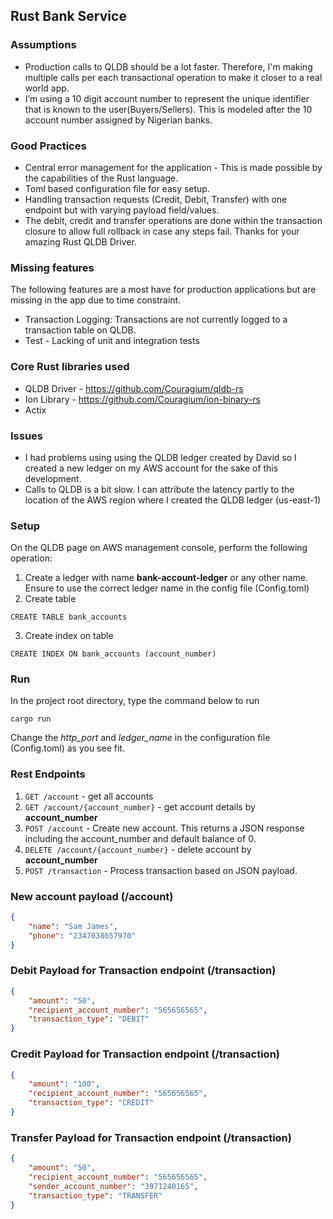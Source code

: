 ## Rust Bank Service
### Assumptions
* Production calls to QLDB should be a lot faster. Therefore, I'm making multiple calls per each transactional operation to make it closer to a real world app.
* I’m using a 10 digit account number to represent the unique identifier that is known to the user(Buyers/Sellers). This is modeled after the 10 account number assigned by Nigerian banks.

### Good Practices
* Central error management for the application - This is made possible by the capabilities of the Rust language.
* Toml based configuration file for easy setup.
* Handling transaction requests (Credit, Debit, Transfer) with one endpoint but with varying payload field/values.
* The debit, credit and transfer operations are done within the transaction closure to allow full rollback in case any steps fail. Thanks for your amazing Rust QLDB Driver.

### Missing features
The following features are a most have for production applications but are missing in the app due to time constraint.
* Transaction Logging: Transactions are not currently logged to a transaction table on QLDB.
* Test - Lacking of unit and integration tests

### Core Rust libraries used
* QLDB Driver - https://github.com/Couragium/qldb-rs
* Ion Library - https://github.com/Couragium/ion-binary-rs
* Actix

### Issues
* I had problems using using the QLDB ledger created by David so I created a new ledger on my AWS account for the sake of this development.
* Calls to QLDB is a bit slow. I can attribute the latency partly to the location of the AWS region where I created the QLDB ledger (us-east-1)

### Setup
On the QLDB page on AWS management console, perform the following operation:
1. Create a ledger with name **bank-account-ledger** or any other name. Ensure to use the correct ledger name in the config file (Config.toml)
2. Create table
```
CREATE TABLE bank_accounts
```
3. Create index on table
```
CREATE INDEX ON bank_accounts (account_number)
```

### Run
In the project root directory, type the command below to run </br>
```
cargo run
```
Change the *http_port* and *ledger_name* in the configuration file (Config.toml) as you see fit.

### Rest Endpoints
1. `GET /account` - get all accounts
2. `GET /account/{account_number}` - get account details by **account_number**
3. `POST /account` - Create new account. This returns a JSON response including the account_number and default balance of 0.
4. `DELETE /account/{account_number}` - delete account by **account_number**
5. `POST /transaction` - Process transaction based on JSON payload.


### New account payload (/account)
```json
{
	"name": "Sam James",
	"phone": "2347038657970"
}
```

### **Debit** Payload for Transaction endpoint (/transaction)
```json
{
	"amount": "50",
	"recipient_account_number": "565656565",
	"transaction_type": "DEBIT"
}
```

### **Credit** Payload for Transaction endpoint (/transaction)
```json
{
	"amount": "100",
	"recipient_account_number": "565656565",
	"transaction_type": "CREDIT"
}
```

### **Transfer** Payload for Transaction endpoint (/transaction)
```json
{
	"amount": "50",
	"recipient_account_number": "565656565",
	"sender_account_number": "3971240165",
	"transaction_type": "TRANSFER"
}
```